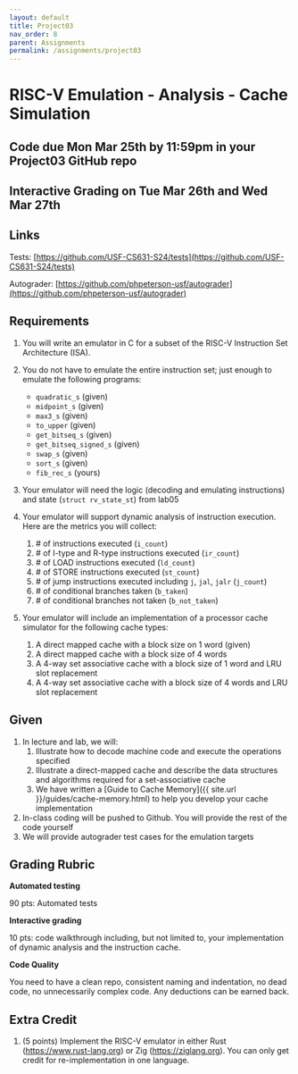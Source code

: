 ```yaml
---
layout: default
title: Project03
nav_order: 8
parent: Assignments
permalink: /assignments/project03
---
```


# RISC-V Emulation - Analysis - Cache Simulation

## Code due Mon Mar 25th by 11:59pm in your Project03 GitHub repo

## Interactive Grading on Tue Mar 26th and Wed Mar 27th

## Links

Tests: [https://github.com/USF-CS631-S24/tests](https://github.com/USF-CS631-S24/tests)

Autograder: [https://github.com/phpeterson-usf/autograder](https://github.com/phpeterson-usf/autograder)

## Requirements 

1. You will write an emulator in C for a subset of the RISC-V Instruction Set Architecture (ISA). 

1. You do not have to emulate the entire instruction set; just enough to emulate the following programs:
    - `quadratic_s` (given)
    - `midpoint_s` (given)
    - `max3_s` (given)
    - `to_upper` (given)
    - `get_bitseq_s` (given)
    - `get_bitseq_signed_s` (given)
    - `swap_s` (given)
    - `sort_s` (given)
    - `fib_rec_s` (yours)

1. Your emulator will need the logic (decoding and emulating instructions) and state (`struct rv_state_st`) from lab05

1. Your emulator will support dynamic analysis of instruction execution. Here are the metrics you will collect:
    1. \# of instructions executed (`i_count`)
    1. \# of I-type and R-type instructions executed (`ir_count`)
    1. \# of LOAD instructions executed (`ld_count`)
    1. \# of STORE instructions executed (`st_count`)
    1. \# of jump instructions executed including `j`, `jal`, `jalr` (`j_count`)
    1. \# of conditional branches taken (`b_taken`)
    1. \# of conditional branches not taken (`b_not_taken`)

1. Your emulator will include an implementation of a processor cache simulator for the following cache types: 
    1. A direct mapped cache with a block size on 1 word (given)
    1. A direct mapped cache with a block size of 4 words
    1. A 4-way set associative cache with a block size of 1 word and LRU slot replacement
    1. A 4-way set associative cache with a block size of 4 words and LRU slot replacement

## Given
1. In lecture and lab, we will: 
    1. Illustrate how to decode machine code and execute the operations specified
    1. Illustrate a direct-mapped cache and describe the data structures and algorithms required for a set-associative cache
    1. We have written a [Guide to Cache Memory]({{ site.url }}/guides/cache-memory.html) to help you develop your cache implementation
1. In-class coding will be pushed to Github. You will provide the rest of the code yourself
1. We will provide autograder test cases for the emulation targets

## Grading Rubric
**Automated testing**

90 pts: Automated tests

**Interactive grading**

10 pts: code walkthrough including, but not limited to, your implementation of dynamic analysis and the instruction cache.

**Code Quality**

You need to have a clean repo, consistent naming and indentation, no dead code, no unnecessarily complex code. Any deductions can be earned back.

## Extra Credit

1. (5 points) Implement the RISC-V emulator in either Rust (https://www.rust-lang.org) or Zig (https://ziglang.org). You can only get credit for re-implementation in one language.
